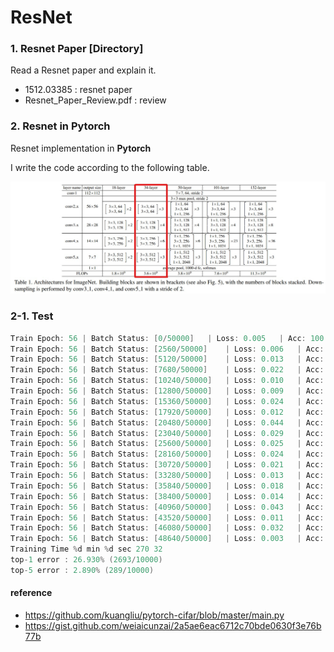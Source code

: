 # ResNet
### 1. Resnet Paper [Directory]
Read a Resnet paper and explain it.
* 1512.03385 : resnet paper
* Resnet_Paper_Review.pdf : review

### 2. Resnet in Pytorch
Resnet implementation in **Pytorch**

I write the code according to the following table.

<img src="./Table1.jpg" alt="./Table1.jpg"/>

### 2-1. Test
```c
Train Epoch: 56 | Batch Status: [0/50000] 	| Loss: 0.005 	| Acc: 100.000% (256/256)
Train Epoch: 56 | Batch Status: [2560/50000] 	| Loss: 0.006 	| Acc: 99.396% (2799/2816)
Train Epoch: 56 | Batch Status: [5120/50000] 	| Loss: 0.013 	| Acc: 99.182% (5332/5376)
Train Epoch: 56 | Batch Status: [7680/50000] 	| Loss: 0.022 	| Acc: 99.131% (7867/7936)
Train Epoch: 56 | Batch Status: [10240/50000] 	| Loss: 0.010 	| Acc: 99.123% (10404/10496)
Train Epoch: 56 | Batch Status: [12800/50000] 	| Loss: 0.009 	| Acc: 99.180% (12949/13056)
Train Epoch: 56 | Batch Status: [15360/50000] 	| Loss: 0.024 	| Acc: 99.225% (15495/15616)
Train Epoch: 56 | Batch Status: [17920/50000] 	| Loss: 0.012 	| Acc: 99.257% (18041/18176)
Train Epoch: 56 | Batch Status: [20480/50000] 	| Loss: 0.044 	| Acc: 99.267% (20584/20736)
Train Epoch: 56 | Batch Status: [23040/50000] 	| Loss: 0.029 	| Acc: 99.283% (23129/23296)
Train Epoch: 56 | Batch Status: [25600/50000] 	| Loss: 0.025 	| Acc: 99.265% (25666/25856)
Train Epoch: 56 | Batch Status: [28160/50000] 	| Loss: 0.024 	| Acc: 99.275% (28210/28416)
Train Epoch: 56 | Batch Status: [30720/50000] 	| Loss: 0.021 	| Acc: 99.283% (30754/30976)
Train Epoch: 56 | Batch Status: [33280/50000] 	| Loss: 0.013 	| Acc: 99.281% (33295/33536)
Train Epoch: 56 | Batch Status: [35840/50000] 	| Loss: 0.018 	| Acc: 99.274% (35834/36096)
Train Epoch: 56 | Batch Status: [38400/50000] 	| Loss: 0.014 	| Acc: 99.270% (38374/38656)
Train Epoch: 56 | Batch Status: [40960/50000] 	| Loss: 0.043 	| Acc: 99.279% (40919/41216)
Train Epoch: 56 | Batch Status: [43520/50000] 	| Loss: 0.011 	| Acc: 99.292% (43466/43776)
Train Epoch: 56 | Batch Status: [46080/50000] 	| Loss: 0.032 	| Acc: 99.307% (46015/46336)
Train Epoch: 56 | Batch Status: [48640/50000] 	| Loss: 0.003 	| Acc: 99.309% (48558/48896)
Training Time %d min %d sec 270 32
top-1 error : 26.930% (2693/10000)
top-5 error : 2.890% (289/10000)
```


#### reference
* https://github.com/kuangliu/pytorch-cifar/blob/master/main.py
* https://gist.github.com/weiaicunzai/2a5ae6eac6712c70bde0630f3e76b77b
